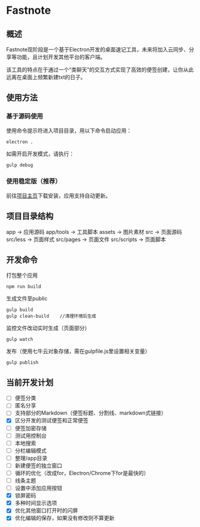 # Fastnote

## 概述

Fastnote现阶段是一个基于Electron开发的桌面速记工具，未来将加入云同步、分享等功能，且计划开发其他平台的客户端。

该工具的特点在于通过一个“类聊天”的交互方式实现了高效的便签创建，让你从此远离在桌面上频繁新建txt的日子。

## 使用方法

### 基于源码使用

使用命令提示符进入项目目录，用以下命令启动应用：

```
electron .
```

如需开启开发模式，请执行：

```javascript
gulp debug
```

### 使用稳定版（推荐）

前往[项目主页](https://note.pwp.app)下载安装，应用支持自动更新。

## 项目目录结构

app     ->  应用源码
    app/tools   ->  工具脚本
assets  ->  图片素材
src     ->  页面源码
    src/less    ->  页面样式
    src/pages   ->  页面文件
    src/scripts ->  页面脚本

## 开发命令

打包整个应用

```
npm run build
```

生成文件至public

```
gulp build
gulp clean-build    //清理环境后生成
```

监控文件改动实时生成（页面部分）

```
gulp watch
```

发布（使用七牛云对象存储，需在gulpfile.js里设置相关变量）
```
gulp publish
```

## 当前开发计划

- [ ] 便签分类
- [ ] 匿名分享
- [ ] 支持部分的Markdown（便签标题、分割线、markdown式链接）
- [x] 区分开发的测试便签和正常便签
- [ ] 便签加密存储
- [ ] 测试用控制台
- [ ] 本地搜索
- [ ] 分栏编辑模式
- [ ] 整理/app目录
- [ ] 新建便签的独立窗口
- [ ] 循环的优化（改成for，Electron/Chrome下for是最快的）
- [ ] 线条主题
- [ ] 设置中添加应用按钮
- [x] 锁屏密码
- [x] 多种时间显示选项
- [x] 优化其他窗口打开时的闪屏
- [x] 优化编辑的保存，如果没有修改则不算更新